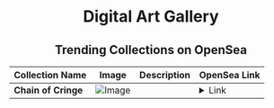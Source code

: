 <div align="center">

# Digital Art Gallery

## Trending Collections on OpenSea

| Collection Name                       | Image                                                                                     | Description                       | OpenSea Link                                                                                          |
|---------------------------------------|-------------------------------------------------------------------------------------------|-----------------------------------|--------------------------------------------------------------------------------------------------------|
| **Chain of Cringe** | ![Image](https://i.seadn.io/s/raw/files/e3bbba410f0ff9d503c78c32587607b9.jpg?w=500&auto=format?w=200&auto=format) |  | <details><summary>Link</summary>[Chain of Cringe](https://opensea.io/collection/chain-of-cringe)</details> |

</div>